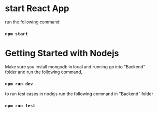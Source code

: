 #  start React App 
run the following command

### `npm start`


# Getting Started with Nodejs
Make sure you install mongodb in local and running 
go into "Backend" folder and run the following command, 

### `npm run dev`

to run test cases in nodejs run the following command in "Backend" folder

### `npm run test`